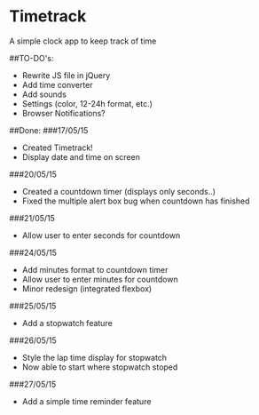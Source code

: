 # Timetrack
A simple clock app to keep track of time

##TO-DO's:
- Rewrite JS file in jQuery
- Add time converter
- Add sounds
- Settings (color, 12-24h format, etc.)
- Browser Notifications?

##Done:
###17/05/15
- Created Timetrack!
- Display date and time on screen

###20/05/15
- Created a countdown timer (displays only seconds..)
- Fixed the multiple alert box bug when countdown has finished

###21/05/15
- Allow user to enter seconds for countdown

###24/05/15
- Add minutes format to countdown timer 
- Allow user to enter minutes for countdown
- Minor redesign (integrated flexbox)

###25/05/15
- Add a stopwatch feature

###26/05/15
- Style the lap time display for stopwatch
- Now able to start where stopwatch stoped

###27/05/15
- Add a simple time reminder feature

